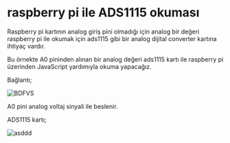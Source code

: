 # raspberry pi ile ADS1115 okuması

Raspberry pi kartının analog giriş pini olmadığı için analog bir değeri raspberry pi ile okumak için ads1115 gibi bir analog dijital converter kartına ihtiyaç vardır.

Bu örnekte A0 pininden alınan bir analog değeri ads1115 kartı ile raspberry pi üzerinden JavaScript yardımıyla okuma yapacağız.

Bağlantı;

![BDFVS](https://user-images.githubusercontent.com/62421679/214127557-235d50b4-f4fc-4f62-aeaf-248da62240c4.PNG)


A0 pini analog voltaj sinyali ile beslenir.


ADS1115 kartı;

![asddd](https://user-images.githubusercontent.com/62421679/214125110-6fc4ded4-0b49-4fbf-814a-ca8ca039736f.png)
